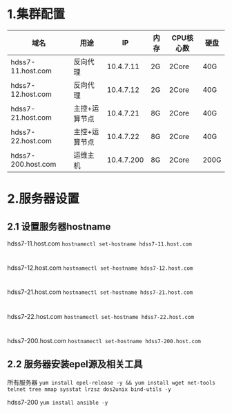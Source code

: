 # 1.集群配置
|  域名   | 用途  |   IP  |  内存  |  CPU核心数 |   硬盘  |
|  ----  | ----  |   ----  | ----  |   ----  |  ----  |
| hdss7-11.host.com  | 反向代理 |  10.4.7.11  | 2G  |   2Core  |  40G   |
| hdss7-12.host.com  | 反向代理 |  10.4.7.12  | 2G  |   2Core  |  40G   |
| hdss7-21.host.com  | 主控+运算节点 |  10.4.7.21  | 8G  |   2Core  |  40G   |
| hdss7-22.host.com  | 主控+运算节点 |  10.4.7.22  | 8G  |   2Core  |  40G   |
| hdss7-200.host.com  | 运维主机 |  10.4.7.200  | 8G  |   2Core  |  200G   |

# 2.服务器设置
## 2.1 设置服务器hostname
hdss7-11.host.com
`hostnamectl set-hostname hdss7-11.host.com`
#
hdss7-12.host.com
`hostnamectl set-hostname hdss7-12.host.com`
#
hdss7-21.host.com
`hostnamectl set-hostname hdss7-21.host.com`
#
hdss7-22.host.com
`hostnamectl set-hostname hdss7-22.host.com`
#
hdss7-200.host.com
`hostnamectl set-hostname hdss7-200.host.com`

## 2.2 服务器安装epel源及相关工具
所有服务器
`yum install epel-release -y && yum install wget net-tools telnet tree nmap sysstat lrzsz dos2unix bind-utils -y`

hdss7-200
`yum install ansible -y`


